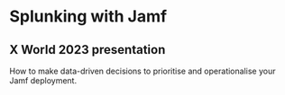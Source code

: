 # Splunking with Jamf
## X World 2023 presentation

How to make data-driven decisions to prioritise and operationalise your Jamf deployment.
